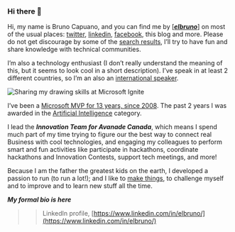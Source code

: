 ### Hi there 👋

<!--
**elbruno/elbruno** is a ✨ _special_ ✨ repository because its `README.md` (this file) appears on your GitHub profile.

Here are some ideas to get you started:

- 🔭 I’m currently working on ...
- 🌱 I’m currently learning ...
- 👯 I’m looking to collaborate on ...
- 🤔 I’m looking for help with ...
- 💬 Ask me about ...
- 📫 How to reach me: ...
- 😄 Pronouns: ...
- ⚡ Fun fact: ...
-->

Hi, my name is Bruno Capuano, and you can find me by [**_<span style="text-decoration:underline;">elbruno</span>_**] on most of the usual places: [twitter](http://twitter.com/elbruno), [linkedin](https://www.linkedin.com/in/elbruno/), [facebook](http://facebook.com/elbrunoweb/), this blog and more. Please do not get discourage by some of the [search results](https://www.google.com/search?q=bruno+capuano&source=lnms), I’ll try to have fun and share knowledge with technical communities.

I’m also a technology enthusiast (I don’t really understand the meaning of this, but it seems to look cool in a short description). I’ve speak in at least 2 different countries, so I’m an also an [international speaker](https://elbruno.com/tag/event/).

![Sharing my drawing skills at Microsoft Ignite](https://brunocapuano.files.wordpress.com/2020/01/bruno-drawing-skills.png?w=1024)

I’ve been a [Microsoft MVP for 13 years, since 2008](https://mvp.microsoft.com/en-us/PublicProfile/4014166). The past 2 years I was awarded in the [Artificial Intelligence](https://elbruno.com/tag/ai/) category.

I lead the **_Innovation Team for Avanade Canada_**, which means I spend much part of my time trying to figure our the best way to connect real Business with cool technologies, and engaging my colleagues to perform smart and fun activities like participate in hackathons, coordinate hackathons and Innovation Contests, support tech meetings, and more!

Because I am the father the greatest kids on the earth, I developed a passion to run (to run a lot!); and I like to [make things](https://elbruno.com/tag/raspberry-pi/), to challenge myself and to improve and to learn new stuff all the time.

_**My formal bio is here**_

>> LinkedIn profile, [https://www.linkedin.com/in/elbruno/](https://www.linkedin.com/in/elbruno/)
